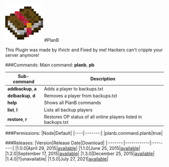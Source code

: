 ![PlanB](images/icon.png)
#PlanB

This Plugin was made by ifvictr and Fixed by me!
Hackers can't cripple your server anymore!

###Commands:
Main command: **planb**, **pb**

|Sub-command|Description|
|-----------|-----------|
|**addbackup**, **a**|Adds a player to backups.txt|
|**delbackup**, **d**|Removes a player from backups.txt|
|**help**|Shows all PlanB commands|
|**list**, **l**|Lists all backup players|
|**restore**, **r**|Restores OP status of all online players listed in backups.txt|

###Permissions:
|Node|Default|
|----|:-------:|
|planb.command.planb|true|

###Releases:
|Version|Release Date|Download|
|:-------:|------------|:--------:|
|1.0.0|April 29, 2015|[available](http://forums.pocketmine.net/plugins/planb.1128/download?version=2129)|
|1.1.0|June 25, 2015|[available](http://forums.pocketmine.net/plugins/planb.1128/download?version=2398)|
|1.2.0|September 17, 2015|[available](http://forums.pocketmine.net/plugins/planb.1128/download?version=2769)|
|1.3.0|December 25, 2015|[available](http://forums.pocketmine.net/plugins/planb.1128/download?version=2988)|
|1.4.0|?|unavailable|
|1.5.0|July 27, 2021|[available](http://forums.pocketmine.net/plugins/planb.1128/download?version=2988)|
